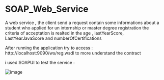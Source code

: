 # SOAP_Web_Service
A web service , the client send a request contain some informations about a student who applied for un internship or master degree registration
the criteria of acceptation is realted in the age , lastYearScore, LastYearJavaScore and numberOfCertifications 

After running the application try to access :   http://localhost:9090/ws/reg.wsdl
to more understand the contract 

i used SOAPUI to test the service :

![image](https://user-images.githubusercontent.com/53187839/115641824-c633ff00-a311-11eb-9f8f-63d637c7954e.png)
